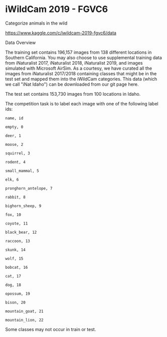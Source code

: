 # iWildCam 2019 - FGVC6
Categorize animals in the wild

https://www.kaggle.com/c/iwildcam-2019-fgvc6/data

Data Overview

The training set contains 196,157 images from 138 different locations in Southern California. You may also choose to use supplemental training data from iNaturalist 2017, iNaturalist 2018, iNaturalist 2019, and images simulated with Microsoft AirSim. As a courtesy, we have curated all the images from iNaturalist 2017/2018 containing classes that might be in the test set and mapped them into the iWildCam categories. This data (which we call "iNat Idaho") can be downloaded from our git page here.

The test set contains 153,730 images from 100 locations in Idaho.

The competition task is to label each image with one of the following label ids:

    name, id

    empty, 0

    deer, 1

    moose, 2

    squirrel, 3

    rodent, 4

    small_mammal, 5

    elk, 6

    pronghorn_antelope, 7

    rabbit, 8

    bighorn_sheep, 9

    fox, 10

    coyote, 11

    black_bear, 12

    raccoon, 13

    skunk, 14

    wolf, 15

    bobcat, 16

    cat, 17

    dog, 18

    opossum, 19

    bison, 20

    mountain_goat, 21

    mountain_lion, 22

Some classes may not occur in train or test.
